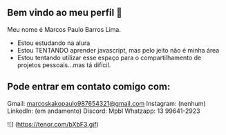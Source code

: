 ## Bem vindo ao meu perfil 👋

Meu nome é Marcos Paulo Barros Lima.
- Estou estudando na alura
- Estou TENTANDO aprender javascript, mas pelo jeito não é minha área
- Estou tentando utilizar esse espaço para o compartilhamento de projetos pessoais...mas tá difícil.

## Pode entrar em contato comigo com:

Gmail: marcoskakopaulo987654321@gmail.com
Instagram: (nenhum)
LinkedIn: (em andamento)
Discord: Mpbl
Whatzapp: 13 99641-2923

![] (https://tenor.com/bXbF3.gif)
